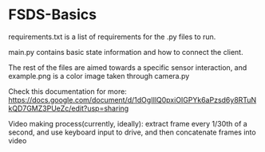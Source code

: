 # FSDS-Basics

requirements.txt is a list of requirements for the .py files to run.

main.py contains basic state information and how to connect the client.

The rest of the files are aimed towards a specific sensor interaction, and example.png is a color image taken through camera.py

Check this documentation for more: https://docs.google.com/document/d/1dOgIIlQ0pxiOIGPYk6aPzsd6y8RTuNkQD7GMZ3PUeZc/edit?usp=sharing

Video making process(currently, ideally): extract frame every 1/30th of a second, and use keyboard input to drive, and then concatenate frames into video

